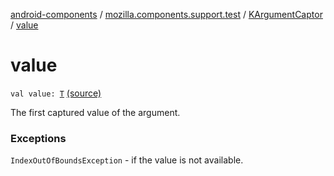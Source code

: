 [android-components](../../index.md) / [mozilla.components.support.test](../index.md) / [KArgumentCaptor](index.md) / [value](./value.md)

# value

`val value: `[`T`](index.md#T) [(source)](https://github.com/mozilla-mobile/android-components/blob/master/components/support/test/src/main/java/mozilla/components/support/test/KArgumentCaptor.kt#L27)

The first captured value of the argument.

### Exceptions

`IndexOutOfBoundsException` - if the value is not available.